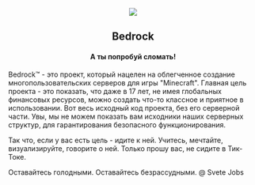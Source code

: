<p align="center">
    <img src="https://c28eyg.am.files.1drv.com/y4mKB6VEjJJlgTEP-_Tk6Y6hBifWd-lYojWLkkCCvj0PqASAZ5LmtpN6wt21LAZovNUp057EfL104QWvLzBmNSZoprOzVvK-dG0hrLX-miaMVwFIV9K4HVTbuzS8wyvltuc15Wuppq1wliqxhlsh9vUWAOg7W7ZSfYIG7Gtt8GCLzHdBXnfN38QTHudZK_m__eCHOjW3kXW6tQ60bkbsgfD5Q?width=181&height=182&cropmode=none">
</p>

<h2 align="center">
    Bedrock
</h2>

<h4 align="center">
    А ты попробуй сломать!
</h4>




Bedrock™ - это проект, который нацелен на облегченное создание многопользовательских серверов для игры "Minecraft". Главная цель проекта - это показать, что даже в 17 лет, не имея глобальных финансовых ресурсов, можно создать что-то классное и приятное в использовании. Вот весь исходный код проекта, без его серверной части. Увы, мы не можем показать вам исходники наших серверных структур, для гарантирования безопасного функционирования.

Так что, если у вас есть цель - идите к ней. Учитесь, мечтайте, визуализируйте, говорите о ней. Только прошу вас, не сидите в Тик-Токе.

Оставайтесь голодными. Оставайтесь безрассудными. @ Svete Jobs

